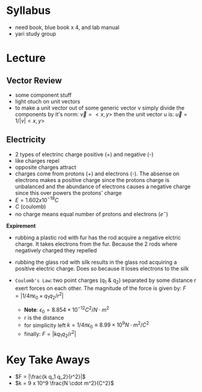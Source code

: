 # Syllabus
- need book, blue book x 4, and lab manual
- yari study group

# Lecture
## Vector Review
- some component stuff
- light otuch on unit vectors
- to make a unit vector out of some generic vector v simply divide the components by it's norm: $\vec v = <x, y>$ then the unit vector u is: $\vec u = 1/|v|<x, y>$

## Electricity
- 2 types of electrinc charge positive (+) and negative (-)
- like charges repel
- opposite charges attract
- charges come from protons (+) and electrons (-). The absense on electrons makes a positive charge since the protons charge is unbalanced and the abundance of electrons causes a negative charge since this over powers the protons' charge
- $E = 1.602 x 10^{-19} C$
- $C$ (coulomb)
- no charge means equal number of protons and electrons ($e^-$)

**Expirement**
- rubbing a plastic rod with fur has the rod acquire a negative elctric charge. It takes electrons from the fur. Because the 2 rods where negatively charged they repelled
- rubbing the glass rod with silk results in the glass rod acquiring a positive electric charge. Does so because it loses electrons to the silk

- `Coulomb's Law`: two point charges (q<sub>1</sub> & q<sub>2</sub>) separated by some distance r exert forces on each other. The magnitude of the force is given by: $F = |1/4 \pi \epsilon_0 \times q_1 q_2/r^2|$
    - **Note**: $\epsilon_0 = 8.854 \times 10^{-12} C^2/N \cdot m^2$
    - r is the distance
    - for simplicity left $k = 1/4 \pi \epsilon_0 \equiv 8.99 \times 10^9 N \cdot m^2 / C^2$
    - finally: $F = |k q_1 q_2 / r^2|$

# Key Take Aways
- $F = |\frac{k q_1 q_2}{r^2}|$
- $k = 9 x 10^9 \frac{N \cdot m^2}{C^2}$